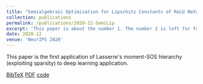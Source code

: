 ```yaml
---
title: "Semialgebraic Optimization for Lipschitz Constants of ReLU Networks"
collection: publications
permalink: /publications/2020-12-SemiLip
excerpt: 'This paper is about the number 1. The number 2 is left for future work.'
date: 2020-12
venue: 'NeurIPS 2020'
---
```


This paper is the first application of Lasserre's moment-SOS hierarchy (exploiting sparsity) to deep learning application.

[BibTeX](https://tongchen779.github.io/files/2020-12-SemiLip-Bibtex.bib)
[PDF](https://proceedings.neurips.cc/paper_files/paper/2020/file/dea9ddb25cbf2352cf4dec30222a02a5-Paper.pdf)
[code](https://github.com/TongCHEN779/CertDNN)
